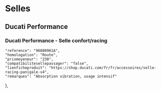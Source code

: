 # Selles
## Ducati Performance
### Ducati Performance - Selle confort/racing
    "reference": "96880961A",
    "homologation": "Route",
    "prixmoyeneur": "230",
    "compatibilitesellepassager": "false",
    "lienficheproduit": "https://shop.ducati.com/fr/fr/accessoires/selle-racing-panigale-v4",
    "remarques": "Absorption vibration, usage intensif"
  },
